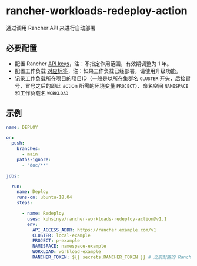 # rancher-workloads-redeploy-action
通过调用 Rancher API 来进行自动部署

## 必要配置
- 配置 Rancher [API keys](https://docs.rancher.cn/docs/rancher2.5/user-settings/api-keys/_index/)，注：不指定作用范围，有效期调整为 1 年。
- 配置工作负载 [对应标签](https://docs.rancher.cn/docs/rancher1/rancher-service/service-accounts/_index/)，注：如果工作负载已经部署，请使用升级功能。
- 记录工作负载所在项目的项目ID（一般是以所在集群名 `CLUSTER` 开头，后接冒号，冒号之后的即此 action 所需的环境变量 `PROJECT`）、命名空间 `NAMESPACE` 和工作负载名 `WORKLOAD`

## 示例
```yml
name: DEPLOY

on:
  push:
    branches:
      - main
    paths-ignore:
      - 'doc/**'

jobs:

  run:
    name: Deploy
    runs-on: ubuntu-18.04
    steps:

      - name: Redeploy
        uses: kuhsinyv/rancher-workloads-redeploy-action@v1.1
        env:
          API_ACCESS_ADDR: https://rancher.example.com/v1
          CLUSTER: local-example
          PROJECT: p-example
          NAMESPACE: namespace-example
          WORKLOAD: workload-example
          RANCHER_TOKEN: ${{ secrets.RANCHER_TOKEN }} # 之前配置的 Rancher API key
```
